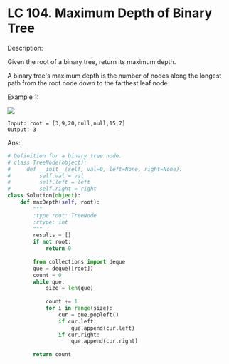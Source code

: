 
# LC 104. Maximum Depth of Binary Tree

Description: 

Given the root of a binary tree, return its maximum depth.

A binary tree's maximum depth is the number of nodes along the longest path from the root node down to the farthest leaf node.

Example 1:

<img src = "https://assets.leetcode.com/uploads/2020/11/26/tmp-tree.jpg">

```
Input: root = [3,9,20,null,null,15,7]
Output: 3
```

Ans:
```py
# Definition for a binary tree node.
# class TreeNode(object):
#     def __init__(self, val=0, left=None, right=None):
#         self.val = val
#         self.left = left
#         self.right = right
class Solution(object):
    def maxDepth(self, root):
        """
        :type root: TreeNode
        :rtype: int
        """
        results = []
        if not root:
            return 0
        
        from collections import deque
        que = deque([root])
        count = 0
        while que:
            size = len(que)
    
            count += 1
            for i in range(size):
                cur = que.popleft()
                if cur.left:
                    que.append(cur.left)
                if cur.right:
                    que.append(cur.right)
            
        return count
```
